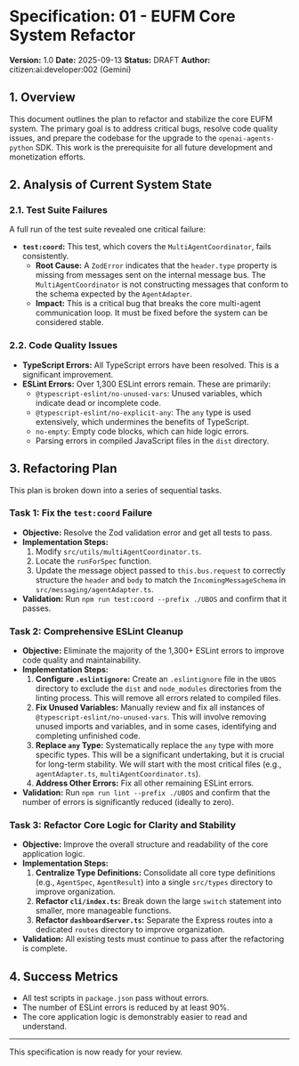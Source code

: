 # Specification: 01 - EUFM Core System Refactor
**Version:** 1.0
**Date:** 2025-09-13
**Status:** DRAFT
**Author:** citizen:ai:developer:002 (Gemini)

## 1. Overview

This document outlines the plan to refactor and stabilize the core EUFM system. The primary goal is to address critical bugs, resolve code quality issues, and prepare the codebase for the upgrade to the `openai-agents-python` SDK. This work is the prerequisite for all future development and monetization efforts.

## 2. Analysis of Current System State

### 2.1. Test Suite Failures

A full run of the test suite revealed one critical failure:

-   **`test:coord`:** This test, which covers the `MultiAgentCoordinator`, fails consistently.
    -   **Root Cause:** A `ZodError` indicates that the `header.type` property is missing from messages sent on the internal message bus. The `MultiAgentCoordinator` is not constructing messages that conform to the schema expected by the `AgentAdapter`.
    -   **Impact:** This is a critical bug that breaks the core multi-agent communication loop. It must be fixed before the system can be considered stable.

### 2.2. Code Quality Issues

-   **TypeScript Errors:** All TypeScript errors have been resolved. This is a significant improvement.
-   **ESLint Errors:** Over 1,300 ESLint errors remain. These are primarily:
    -   `@typescript-eslint/no-unused-vars`: Unused variables, which indicate dead or incomplete code.
    -   `@typescript-eslint/no-explicit-any`: The `any` type is used extensively, which undermines the benefits of TypeScript.
    -   `no-empty`: Empty code blocks, which can hide logic errors.
    -   Parsing errors in compiled JavaScript files in the `dist` directory.

## 3. Refactoring Plan

This plan is broken down into a series of sequential tasks.

### Task 1: Fix the `test:coord` Failure

-   **Objective:** Resolve the Zod validation error and get all tests to pass.
-   **Implementation Steps:**
    1.  Modify `src/utils/multiAgentCoordinator.ts`.
    2.  Locate the `runForSpec` function.
    3.  Update the message object passed to `this.bus.request` to correctly structure the `header` and `body` to match the `IncomingMessageSchema` in `src/messaging/agentAdapter.ts`.
-   **Validation:** Run `npm run test:coord --prefix ./UBOS` and confirm that it passes.

### Task 2: Comprehensive ESLint Cleanup

-   **Objective:** Eliminate the majority of the 1,300+ ESLint errors to improve code quality and maintainability.
-   **Implementation Steps:**
    1.  **Configure `.eslintignore`:** Create an `.eslintignore` file in the `UBOS` directory to exclude the `dist` and `node_modules` directories from the linting process. This will remove all errors related to compiled files.
    2.  **Fix Unused Variables:** Manually review and fix all instances of `@typescript-eslint/no-unused-vars`. This will involve removing unused imports and variables, and in some cases, identifying and completing unfinished code.
    3.  **Replace `any` Type:** Systematically replace the `any` type with more specific types. This will be a significant undertaking, but it is crucial for long-term stability. We will start with the most critical files (e.g., `agentAdapter.ts`, `multiAgentCoordinator.ts`).
    4.  **Address Other Errors:** Fix all other remaining ESLint errors.
-   **Validation:** Run `npm run lint --prefix ./UBOS` and confirm that the number of errors is significantly reduced (ideally to zero).

### Task 3: Refactor Core Logic for Clarity and Stability

-   **Objective:** Improve the overall structure and readability of the core application logic.
-   **Implementation Steps:**
    1.  **Centralize Type Definitions:** Consolidate all core type definitions (e.g., `AgentSpec`, `AgentResult`) into a single `src/types` directory to improve organization.
    2.  **Refactor `cli/index.ts`:** Break down the large `switch` statement into smaller, more manageable functions.
    3.  **Refactor `dashboardServer.ts`:** Separate the Express routes into a dedicated `routes` directory to improve organization.
-   **Validation:** All existing tests must continue to pass after the refactoring is complete.

## 4. Success Metrics

-   All test scripts in `package.json` pass without errors.
-   The number of ESLint errors is reduced by at least 90%.
-   The core application logic is demonstrably easier to read and understand.

---
This specification is now ready for your review.
